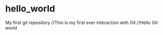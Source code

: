 # hello_world
My first git repository
//This is my first ever interaction with Git
//Hello Git world
